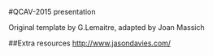 #QCAV-2015 presentation

Original template by G.Lemaitre, adapted by Joan Massich

##Extra resources
http://www.jasondavies.com/
